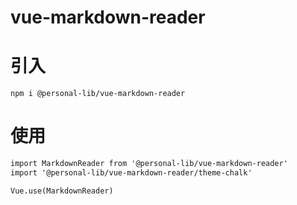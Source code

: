 # vue-markdown-reader

# 引入
```npm
npm i @personal-lib/vue-markdown-reader
```

# 使用
```md
import MarkdownReader from '@personal-lib/vue-markdown-reader'
import '@personal-lib/vue-markdown-reader/theme-chalk'

Vue.use(MarkdownReader)
```